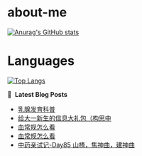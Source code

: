 # about-me
[![Anurag's GitHub stats](https://github-readme-stats.vercel.app/api?username=whitewatercn)](https://github.com/anuraghazra/github-readme-stats)

# Languages
[![Top Langs](https://github-readme-stats.vercel.app/api/top-langs/?username=whitewatercn)](https://github.com/anuraghazra/github-readme-stats)

📕 &nbsp;**Latest Blog Posts**
<!-- BLOG-POST-LIST:START -->
- [乳腺发育科普](https://forum.beginner.center/t/topic/1346/1)
- [给大一新生的信息大礼包（构思中](https://forum.beginner.center/t/topic/1285/13)
- [血常规怎么看](https://forum.beginner.center/t/topic/1345/2)
- [血常规怎么看](https://forum.beginner.center/t/topic/1345/1)
- [中药亲试记-Day85 山楂，焦神曲，建神曲](https://forum.beginner.center/t/topic/1344/1)
<!-- BLOG-POST-LIST:END -->
